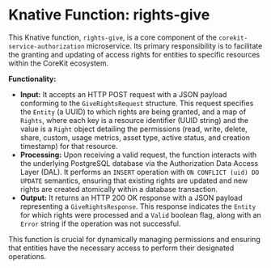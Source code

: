 # Knative Function: rights-give

This Knative function, `rights-give`, is a core component of the `corekit-service-authorization` microservice. Its primary responsibility is to facilitate the granting and updating of access rights for entities to specific resources within the CoreKit ecosystem.

**Functionality:**
- **Input:** It accepts an HTTP POST request with a JSON payload conforming to the `GiveRightsRequest` structure. This request specifies the `Entity` (a UUID) to which rights are being granted, and a map of `Rights`, where each key is a resource identifier (UUID string) and the value is a `Right` object detailing the permissions (read, write, delete, share, custom, usage metrics, asset type, active status, and creation timestamp) for that resource.
- **Processing:** Upon receiving a valid request, the function interacts with the underlying PostgreSQL database via the Authorization Data Access Layer (DAL). It performs an `INSERT` operation with `ON CONFLICT (uid) DO UPDATE` semantics, ensuring that existing rights are updated and new rights are created atomically within a database transaction.
- **Output:** It returns an HTTP 200 OK response with a JSON payload representing a `GiveRightsResponse`. This response indicates the `Entity` for which rights were processed and a `Valid` boolean flag, along with an `Error` string if the operation was not successful.

This function is crucial for dynamically managing permissions and ensuring that entities have the necessary access to perform their designated operations.